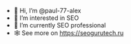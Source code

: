 - 👋 Hi, I’m @paul-77-alex
- 👀 I’m interested in SEO
- 🌱 I’m currently SEO professional
- 🕸 See more on https://seogurutech.ru

<!---
paul-77-alex/paul-77-alex is a ✨ special ✨ repository because its `README.md` (this file) appears on your GitHub profile.
You can click the Preview link to take a look at your changes.
--->
